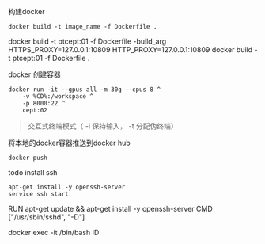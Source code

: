 构建docker
```shell
docker build -t image_name -f Dockerfile .
```
docker build -t ptcept:01 -f Dockerfile -build_arg HTTPS_PROXY=127.0.0.1:10809 HTTP_PROXY=127.0.0.1:10809 
docker build -t ptcept:01 -f Dockerfile .

docker 创建容器
```shell
docker run -it --gpus all -m 30g --cpus 8 ^
    -v %CD%:/workspace ^
    -p 8000:22 ^
    cept:02
```

>交互式终端模式（
-i
保持输入，
-t
分配伪终端）


将本地的docker容器推送到docker hub
```
docker push 
```
todo install ssh
```
apt-get install -y openssh-server
service ssh start

```
RUN apt-get update && apt-get install -y openssh-server
CMD ["/usr/sbin/sshd", "-D"]

docker exec -it /bin/bash ID